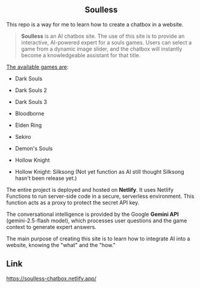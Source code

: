 <h2 align="center">Soulless</h2>

This repo is a way for me to learn how to create a chatbox in a website.

> **Soulless** is an AI chatbox site. The use of this site is to provide an interactive, AI-powered expert for a souls games. Users can select a game from a dynamic image slider, and the chatbox will instantly become a knowledgeable assistant for that title.

<ins>The available games are</ins>:

* Dark Souls

* Dark Souls 2

* Dark Souls 3

* Bloodborne

* Elden Ring

* Sekiro

* Demon's Souls

* Hollow Knight

* Hollow Knight: Silksong (Not yet function as AI still thought Silksong hasn't been release yet.)

The entire project is deployed and hosted on **Netlify**. It uses Netlify Functions to run server-side code in a secure, serverless environment. This function acts as a proxy to protect the secret API key.

The conversational intelligence is provided by the Google **Gemini API** (gemini-2.5-flash model), which processes user questions and the game context to generate expert answers.

The main purpose of creating this site is to learn how to integrate AI into a website, knowing the "what" and the "how."

## Link
https://soulless-chatbox.netlify.app/
